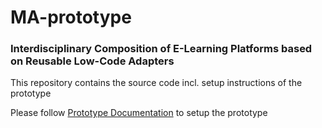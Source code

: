 # MA-prototype

### Interdisciplinary Composition of E-Learning Platforms based on Reusable Low-Code Adapters

This repository contains the source code incl. setup instructions of the prototype

Please follow [Prototype Documentation](Prototype-Documentation.pdf) to setup the prototype
